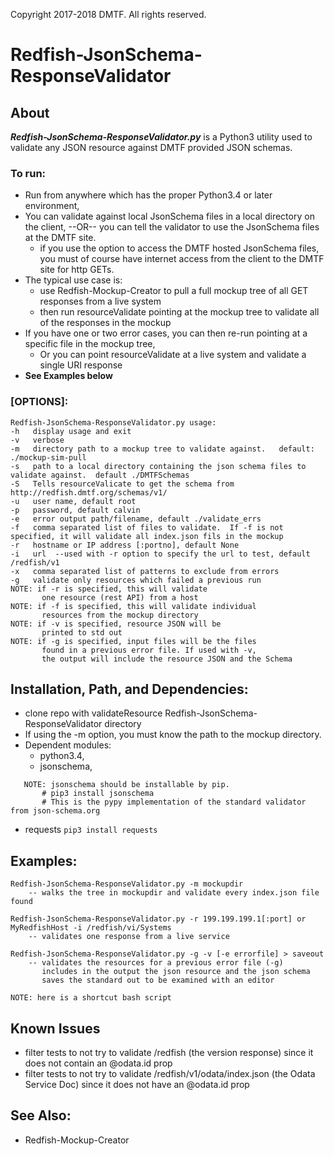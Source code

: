 Copyright 2017-2018 DMTF. All rights reserved.

# Redfish-JsonSchema-ResponseValidator 

## About

***Redfish-JsonSchema-ResponseValidator.py*** is a Python3 utility used to validate any JSON resource against DMTF provided JSON schemas.

### To run:

* Run from anywhere which has the proper Python3.4 or later environment,
* You can validate against local JsonSchema files in a local directory on the client, --OR-- you can tell the validator to use the JsonSchema files at the DMTF site.
  * if you use the option to access the DMTF hosted JsonSchema files, you must of course have internet access from the client to the DMTF site for http GETs.
* The typical use case is:
  * use Redfish-Mockup-Creator to pull a full mockup tree of all GET responses from a live system
  * then run resourceValidate pointing at the mockup tree to validate all of the responses in the mockup
* If you have one or two error cases, you can then re-run pointing at a specific file in the mockup tree,
  * Or you can point resourceValidate at a live system and validate a single URI response
* **See Examples below**

### [OPTIONS]:

```
Redfish-JsonSchema-ResponseValidator.py usage:
-h   display usage and exit
-v   verbose
-m   directory path to a mockup tree to validate against.   default: ./mockup-sim-pull
-s   path to a local directory containing the json schema files to validate against.  default ./DMTFSchemas
-S   Tells resourceValicate to get the schema from http://redfish.dmtf.org/schemas/v1/
-u   user name, default root
-p   password, default calvin
-e   error output path/filename, default ./validate_errs
-f   comma separated list of files to validate.  If -f is not specified, it will validate all index.json fils in the mockup
-r   hostname or IP address [:portno], default None
-i   url  --used with -r option to specify the url to test, default /redfish/v1
-x   comma separated list of patterns to exclude from errors
-g   validate only resources which failed a previous run
NOTE: if -r is specified, this will validate 
       one resource (rest API) from a host
NOTE: if -f is specified, this will validate individual
       resources from the mockup directory
NOTE: if -v is specified, resource JSON will be
       printed to std out
NOTE: if -g is specified, input files will be the files
       found in a previous error file. If used with -v,
       the output will include the resource JSON and the Schema
```

## Installation, Path, and Dependencies:

* clone repo with validateResource Redfish-JsonSchema-ResponseValidator directory
* If using the -m option, you must know the path to the mockup directory.
* Dependent modules:
  *  python3.4, 
  *  jsonschema, 
```
   NOTE: jsonschema should be installable by pip.
       # pip3 install jsonschema
       # This is the pypy implementation of the standard validator from json-schema.org  
```

  *  requests   `pip3 install requests`

## Examples:

```
Redfish-JsonSchema-ResponseValidator.py -m mockupdir
    -- walks the tree in mockupdir and validate every index.json file found

Redfish-JsonSchema-ResponseValidator.py -r 199.199.199.1[:port] or MyRedfishHost -i /redfish/vi/Systems
    -- validates one response from a live service

Redfish-JsonSchema-ResponseValidator.py -g -v [-e errorfile] > saveout
    -- validates the resources for a previous error file (-g)
       includes in the output the json resource and the json schema
       saves the standard out to be examined with an editor

NOTE: here is a shortcut bash script
```

## Known Issues

* filter tests to not try to validate /redfish   (the version response) since it does not contain an @odata.id prop
* filter tests to not try to validate /redfish/v1/odata/index.json  (the Odata Service Doc) since it does not have an @odata.id prop

## See Also:

* Redfish-Mockup-Creator
